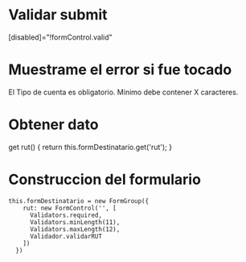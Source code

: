 # Validar submit

[disabled]="!formControl.valid"

# Muestrame el error si fue tocado

<div *ngIf="!tipo?.valid && tipo?.touched">
    <span *ngIf="tipo?.errors?.required" class="text-invalid">El Tipo de cuenta es obligatorio.</span>
    <span *ngIf="tipo?.errors?.minlength" class="text-invalid">Minimo debe contener X caracteres.</span>
</div>

# Obtener dato

  get rut() {
    return this.formDestinatario.get('rut');
  }

# Construccion del formulario

    this.formDestinatario = new FormGroup({
        rut: new FormControl('', [
          Validators.required,
          Validators.minLength(11),
          Validators.maxLength(12),
          Validador.validarRUT
        ])
      })

# 
